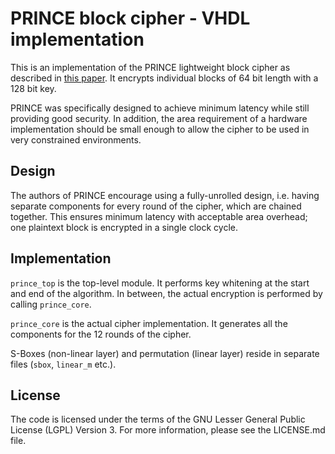 # PRINCE block cipher - VHDL implementation

This is an implementation of the PRINCE lightweight block cipher
as described in [this paper](https://eprint.iacr.org/2012/529.pdf).
It encrypts individual blocks of 64 bit length with a 128 bit key.

PRINCE was specifically designed to achieve minimum latency while
still providing good security. In addition, the area requirement
of a hardware implementation should be small enough to allow the
cipher to be used in very constrained environments.

## Design

The authors of PRINCE encourage using a fully-unrolled design, i.e.
having separate components for every round of the cipher, which are
chained together. This ensures minimum latency with acceptable area
overhead; one plaintext block is encrypted in a single clock cycle.

## Implementation

`prince_top` is the top-level module. It performs key whitening
at the start and end of the algorithm. In between, the actual
encryption is performed by calling `prince_core`.

`prince_core` is the actual cipher implementation. It generates
all the components for the 12 rounds of the cipher.

S-Boxes (non-linear layer) and permutation (linear layer) reside
in separate files (`sbox`, `linear_m` etc.).

## License
The code is licensed under the terms of the GNU Lesser General
Public License (LGPL) Version 3. For more information, please see
the LICENSE.md file.
